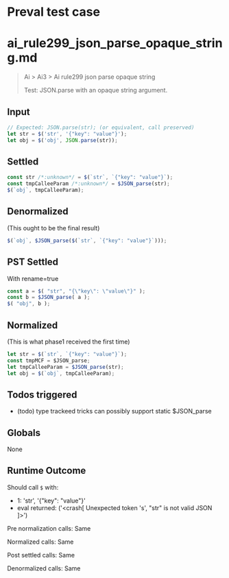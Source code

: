 # Preval test case

# ai_rule299_json_parse_opaque_string.md

> Ai > Ai3 > Ai rule299 json parse opaque string
>
> Test: JSON.parse with an opaque string argument.

## Input

`````js filename=intro
// Expected: JSON.parse(str); (or equivalent, call preserved)
let str = $('str', '{"key": "value"}');
let obj = $('obj', JSON.parse(str));
`````


## Settled


`````js filename=intro
const str /*:unknown*/ = $(`str`, `{"key": "value"}`);
const tmpCalleeParam /*:unknown*/ = $JSON_parse(str);
$(`obj`, tmpCalleeParam);
`````


## Denormalized
(This ought to be the final result)

`````js filename=intro
$(`obj`, $JSON_parse($(`str`, `{"key": "value"}`)));
`````


## PST Settled
With rename=true

`````js filename=intro
const a = $( "str", "{\"key\": \"value\"}" );
const b = $JSON_parse( a );
$( "obj", b );
`````


## Normalized
(This is what phase1 received the first time)

`````js filename=intro
let str = $(`str`, `{"key": "value"}`);
const tmpMCF = $JSON_parse;
let tmpCalleeParam = $JSON_parse(str);
let obj = $(`obj`, tmpCalleeParam);
`````


## Todos triggered


- (todo) type trackeed tricks can possibly support static $JSON_parse


## Globals


None


## Runtime Outcome


Should call `$` with:
 - 1: 'str', '{"key": "value"}'
 - eval returned: ('<crash[ Unexpected token \'s\', "str" is not valid JSON ]>')

Pre normalization calls: Same

Normalized calls: Same

Post settled calls: Same

Denormalized calls: Same
